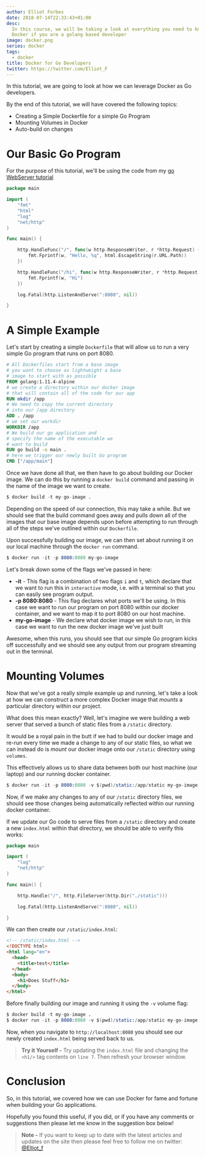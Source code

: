 ```yaml
---
author: Elliot Forbes
date: 2018-07-14T22:33:43+01:00
desc:
  In this course, we will be taking a look at everything you need to know about
  Docker if you are a golang based developer
image: docker.png
series: docker
tags:
  - docker
title: Docker for Go Developers
twitter: https://twitter.com/Elliot_F
---
```


In this tutorial, we are going to look at how we can leverage Docker as Go
developers.

By the end of this tutorial, we will have covered the following topics:

- Creating a Simple Dockerfile for a simple Go Program
- Mounting Volumes in Docker
- Auto-build on changes

# Our Basic Go Program

For the purpose of this tutorial, we'll be using the code from my
[go WebServer tutorial](/golang/creating-simple-web-server-with-golang/)

```go
package main

import (
	"fmt"
	"html"
	"log"
	"net/http"
)

func main() {

	http.HandleFunc("/", func(w http.ResponseWriter, r *http.Request) {
		fmt.Fprintf(w, "Hello, %q", html.EscapeString(r.URL.Path))
	})

	http.HandleFunc("/hi", func(w http.ResponseWriter, r *http.Request) {
		fmt.Fprintf(w, "Hi")
	})

	log.Fatal(http.ListenAndServe(":8080", nil))

}
```

# A Simple Example

Let's start by creating a simple `Dockerfile` that will allow us to run a very
simple Go program that runs on port 8080.

```dockerfile
# All Dockerfiles start from a base image
# you want to choose as lightweight a base
# image to start with as possible
FROM golang:1.11.4-alpine
# we create a directory within our docker image
# that will contain all of the code for our app
RUN mkdir /app
# We need to copy the current directory
# into our /app directory
ADD . /app
# we set our workdir
WORKDIR /app
# We build our go application and
# specify the name of the executable we
# want to build
RUN go build -o main .
# here we trigger our newly built Go program
CMD ["/app/main"]
```

Once we have done all that, we then have to go about building our Docker image.
We can do this by running a `docker build` command and passing in the name of
the image we want to create.

```s
$ docker build -t my-go-image .
```

Depending on the speed of our connection, this may take a while. But we should
see that the build command goes away and pulls down all of the images that our
base image depends upon before attempting to run through all of the steps we've
outlined within our `Dockerfile`.

Upon successfully building our image, we can then set about running it on our
local machine through the `docker run` command.

```s
$ docker run -it -p 8080:8080 my-go-image
```

Let's break down some of the flags we've passed in here:

- **-it** - This flag is a combination of two flags `i` and `t`, which declare
  that we want to run this in `interactive` mode, i.e. with a terminal so that
  you can easily see program output.
- **-p 8080:8080** - This flag declares what ports we'll be using. In this case
  we want to run our program on port 8080 within our docker container, and we
  want to map it to port 8080 on our host machine.
- **my-go-image** - We declare what docker image we wish to run, in this case we
  want to run the new docker image we've just built

Awesome, when this runs, you should see that our simple Go program kicks off
successfully and we should see any output from our program streaming out in the
terminal.

# Mounting Volumes

Now that we've got a really simple example up and running, let's take a look at
how we can construct a more complex Docker image that _mounts_ a particular
directory within our project.

What does this mean exactly? Well, let's imagine we were building a web server
that served a bunch of static files from a `/static` directory.

It would be a royal pain in the butt if we had to build our docker image and
re-run every time we made a change to any of our static files, so what we can
instead do is _mount_ our docker image onto our `/static` directory using
`volumes`.

This effectively allows us to share data between both our host machine (our
laptop) and our running docker container.

```s
$ docker run -it -p 8080:8080 -v $(pwd)/static:/app/static my-go-image
```

Now, if we make any changes to any of our `/static` directory files, we should
see those changes being automatically reflected within our running docker
container.

If we update our Go code to serve files from a `/static` directory and create a
new `index.html` within that directory, we should be able to verify this works:

```go
package main

import (
	"log"
	"net/http"
)

func main() {

	http.Handle("/", http.FileServer(http.Dir("./static")))

	log.Fatal(http.ListenAndServe(":8080", nil))

}
```

We can then create our `/static/index.html`:

```html
<!-- /static/index.html -->
<!DOCTYPE html>
<html lang="en">
  <head>
    <title>test</title>
  </head>
  <body>
    <h1>Does Stuff</h1>
  </body>
</html>
```

Before finally building our image and running it using the `-v` volume flag:

```s
$ docker build -t my-go-image .
$ docker run -it -p 8080:8080 -v $(pwd)/static:/app/static my-go-image
```

Now, when you navigate to `http://localhost:8080` you should see our newly
created `index.html` being served back to us.

> **Try it Yourself -** Try updating the `index.html` file and changing the
> `<h1/>` tag contents on `line 7`. Then refresh your browser window.

# Conclusion

So, in this tutorial, we covered how we can use Docker for fame and fortune when
building your Go applications.

Hopefully you found this useful, if you did, or if you have any comments or
suggestions then please let me know in the suggestion box below!

> **Note -** If you want to keep up to date with the latest articles and updates
> on the site then please feel free to follow me on twitter:
> [@Elliot_f](https://twitter.com/elliot_f)
